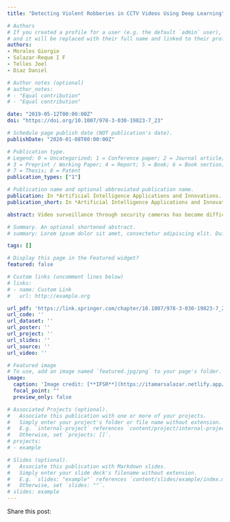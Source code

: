 ```yaml
---
title: "Detecting Violent Robberies in CCTV Videos Using Deep Learning"

# Authors
# If you created a profile for a user (e.g. the default `admin` user), write the username (folder name) here 
# and it will be replaced with their full name and linked to their profile.
authors:
- Morales Giorgio
- Salazar-Reque I F
- Telles Joel
- Diaz Daniel

# Author notes (optional)
# author_notes:
# - "Equal contribution"
# - "Equal contribution"

date: "2019-05-12T00:00:00Z"
doi: "https://doi.org/10.1007/978-3-030-19823-7_23"

# Schedule page publish date (NOT publication's date).
publishDate: "2020-01-08T00:00:00Z"

# Publication type.
# Legend: 0 = Uncategorized; 1 = Conference paper; 2 = Journal article;
# 3 = Preprint / Working Paper; 4 = Report; 5 = Book; 6 = Book section;
# 7 = Thesis; 8 = Patent
publication_types: ["1"]

# Publication name and optional abbreviated publication name.
publication: In *Artificial Intelligence Applications and Innovations. AIAI 2019.*
publication_short: In *Artificial Intelligence Applications and Innovations. AIAI 2019.*

abstract: Video surveillance through security cameras has become difficult due to the fact that many systems require manual human inspection for identifying violent or suspicious scenarios, which is practically inefficient. Therefore, the contribution of this paper is twofold. The presentation of a video dataset called UNI-Crime, and the proposal of a violent robbery detection method in CCTV videos using a deep-learning sequence model. Each of the 30 frames of our videos passes through a pre-trained VGG-16 feature extractor; then, all the sequence of features is processed by two convolutional long-short term memory (convLSTM) layers; finally, the last hidden state passes through a series of fully-connected layers in order to obtain a single classification result. The method is able to detect a variety of violent robberies (i.e., armed robberies involving firearms or knives, or robberies showing different level of aggressiveness) with an accuracy of 96.69%.

# Summary. An optional shortened abstract.
# summary: Lorem ipsum dolor sit amet, consectetur adipiscing elit. Duis posuere tellus ac convallis placerat. Proin tincidunt magna sed ex sollicitudin condimentum.

tags: []

# Display this page in the Featured widget?
featured: false

# Custom links (uncomment lines below)
# links:
# - name: Custom Link
#   url: http://example.org

url_pdf: 'https://link.springer.com/chapter/10.1007/978-3-030-19823-7_23'
url_code: ''
url_dataset: ''
url_poster: ''
url_project: ''
url_slides: ''
url_source: ''
url_video: ''

# Featured image
# To use, add an image named `featured.jpg/png` to your page's folder. 
image:
  caption: 'Image credit: [**IFSR**](https://itamarsalazar.netlify.app/)'
  focal_point: ""
  preview_only: false

# Associated Projects (optional).
#   Associate this publication with one or more of your projects.
#   Simply enter your project's folder or file name without extension.
#   E.g. `internal-project` references `content/project/internal-project/index.md`.
#   Otherwise, set `projects: []`.
# projects:
# - example

# Slides (optional).
#   Associate this publication with Markdown slides.
#   Simply enter your slide deck's filename without extension.
#   E.g. `slides: "example"` references `content/slides/example/index.md`.
#   Otherwise, set `slides: ""`.
# slides: example
---
```


<!--{{% callout note %}}
Click the *Cite* button above to demo the feature to enable visitors to import publication metadata into their reference management software.
{{% /callout %}}

{{% callout note %}}
Create your slides in Markdown - click the *Slides* button to check out the example.
{{% /callout %}}

Supplementary notes can be added here, including [code, math, and images](https://wowchemy.com/docs/writing-markdown-latex/). -->

Share this post:
